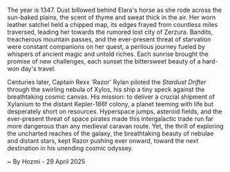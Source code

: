 
The year is 1347.  Dust billowed behind Elara's horse as she rode across the sun-baked plains, the scent of thyme and sweat thick in the air.  Her worn leather satchel held a chipped map, its edges frayed from countless miles traversed, leading her towards the rumored lost city of Zerzura.  Bandits, treacherous mountain passes, and the ever-present threat of starvation were constant companions on her quest, a perilous journey fueled by whispers of ancient magic and untold riches.  Each sunrise brought the promise of new challenges, each sunset the bittersweet beauty of a hard-won day's travel.

Centuries later, Captain Rexx 'Razor' Rylan piloted the *Stardust Drifter* through the swirling nebula of Xylos, his ship a tiny speck against the breathtaking cosmic canvas.  His mission: to deliver a crucial shipment of Xylanium to the distant Kepler-186f colony, a planet teeming with life but desperately short on resources.  Hyperspace jumps, asteroid fields, and the ever-present threat of space pirates made this intergalactic trade run far more dangerous than any medieval caravan route.  Yet, the thrill of exploring the uncharted reaches of the galaxy, the breathtaking beauty of nebulae and distant stars, kept Razor pushing ever onward, toward the next destination in his unending cosmic odyssey.

~ By Hozmi - 29 April 2025
